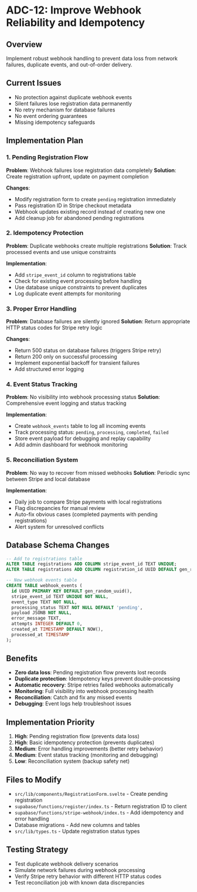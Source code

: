 # ADC-12: Improve Webhook Reliability and Idempotency

## Overview
Implement robust webhook handling to prevent data loss from network failures, duplicate events, and out-of-order delivery.

## Current Issues
- No protection against duplicate webhook events
- Silent failures lose registration data permanently
- No retry mechanism for database failures
- No event ordering guarantees
- Missing idempotency safeguards

## Implementation Plan

### 1. Pending Registration Flow
**Problem**: Webhook failures lose registration data completely
**Solution**: Create registration upfront, update on payment completion

**Changes**:
- Modify registration form to create `pending` registration immediately
- Pass registration ID in Stripe checkout metadata
- Webhook updates existing record instead of creating new one
- Add cleanup job for abandoned pending registrations

### 2. Idempotency Protection
**Problem**: Duplicate webhooks create multiple registrations
**Solution**: Track processed events and use unique constraints

**Implementation**:
- Add `stripe_event_id` column to registrations table
- Check for existing event processing before handling
- Use database unique constraints to prevent duplicates
- Log duplicate event attempts for monitoring

### 3. Proper Error Handling
**Problem**: Database failures are silently ignored
**Solution**: Return appropriate HTTP status codes for Stripe retry logic

**Changes**:
- Return 500 status on database failures (triggers Stripe retry)
- Return 200 only on successful processing
- Implement exponential backoff for transient failures
- Add structured error logging

### 4. Event Status Tracking
**Problem**: No visibility into webhook processing status
**Solution**: Comprehensive event logging and status tracking

**Implementation**:
- Create `webhook_events` table to log all incoming events
- Track processing status: `pending`, `processing`, `completed`, `failed`
- Store event payload for debugging and replay capability
- Add admin dashboard for webhook monitoring

### 5. Reconciliation System
**Problem**: No way to recover from missed webhooks
**Solution**: Periodic sync between Stripe and local database

**Implementation**:
- Daily job to compare Stripe payments with local registrations
- Flag discrepancies for manual review
- Auto-fix obvious cases (completed payments with pending registrations)
- Alert system for unresolved conflicts

## Database Schema Changes

```sql
-- Add to registrations table
ALTER TABLE registrations ADD COLUMN stripe_event_id TEXT UNIQUE;
ALTER TABLE registrations ADD COLUMN registration_id UUID DEFAULT gen_random_uuid();

-- New webhook events table
CREATE TABLE webhook_events (
  id UUID PRIMARY KEY DEFAULT gen_random_uuid(),
  stripe_event_id TEXT UNIQUE NOT NULL,
  event_type TEXT NOT NULL,
  processing_status TEXT NOT NULL DEFAULT 'pending',
  payload JSONB NOT NULL,
  error_message TEXT,
  attempts INTEGER DEFAULT 0,
  created_at TIMESTAMP DEFAULT NOW(),
  processed_at TIMESTAMP
);
```

## Benefits
- **Zero data loss**: Pending registration flow prevents lost records
- **Duplicate protection**: Idempotency keys prevent double-processing
- **Automatic recovery**: Stripe retries failed webhooks automatically
- **Monitoring**: Full visibility into webhook processing health
- **Reconciliation**: Catch and fix any missed events
- **Debugging**: Event logs help troubleshoot issues

## Implementation Priority
1. **High**: Pending registration flow (prevents data loss)
2. **High**: Basic idempotency protection (prevents duplicates)
3. **Medium**: Error handling improvements (better retry behavior)
4. **Medium**: Event status tracking (monitoring and debugging)
5. **Low**: Reconciliation system (backup safety net)

## Files to Modify
- `src/lib/components/RegistrationForm.svelte` - Create pending registration
- `supabase/functions/register/index.ts` - Return registration ID to client
- `supabase/functions/stripe-webhook/index.ts` - Add idempotency and error handling
- Database migrations - Add new columns and tables
- `src/lib/types.ts` - Update registration status types

## Testing Strategy
- Test duplicate webhook delivery scenarios
- Simulate network failures during webhook processing
- Verify Stripe retry behavior with different HTTP status codes
- Test reconciliation job with known data discrepancies